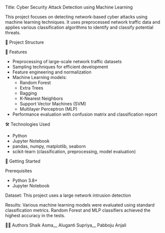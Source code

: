 Title: Cyber Security Attack Detection using Machine Learning

This project focuses on detecting network-based cyber attacks using machine learning techniques. It uses preprocessed network traffic data and applies various classification algorithms to identify and classify potential threats.

 📁 Project Structure

🧠 Features

- Preprocessing of large-scale network traffic datasets
- Sampling techniques for efficient development
- Feature engineering and normalization
- Machine Learning models:
  - Random Forest
  - Extra Trees
  - Bagging
  - K-Nearest Neighbors
  - Support Vector Machines (SVM)
  - Multilayer Perceptron (MLP)
- Performance evaluation with confusion matrix and classification report


🛠 Technologies Used

- Python
- Jupyter Notebook
- pandas, numpy, matplotlib, seaborn
- scikit-learn (classification, preprocessing, model evaluation)

🚀 Getting Started

 Prerequisites

- Python 3.8+
- Jupyter Notebook

Dataset:
This project uses a large network intrusion detection 

Results:
Various machine learning models were evaluated using standard classification metrics. Random Forest and MLP classifiers achieved the highest accuracy in the tests.

👩‍💻 Authors
Shaik Asma__
Aluganti Supriya__
Pabboju Anjali
